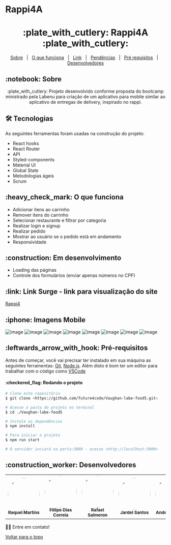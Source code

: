 # Rappi4A
<h1 align="center" id="top">:plate_with_cutlery: Rappi4A :plate_with_cutlery:</h1>

<p align="center">
  <a href="#sobre">Sobre</a> &#xa0; | &#xa0; 
  <a href="#funciona">O que funciona</a> &#xa0; | &#xa0;
 <a href="#link">Link</a> &#xa0; | &#xa0;
  <a href="#pendente">Pendências</a> &#xa0; | &#xa0;
  <a href="#requisitos">Pré requisitos</a> &#xa0; | &#xa0;
  <a href="#desenvolvedores">Desenvolvedores</a>
</p>

<h2 id="sobre">:notebook: Sobre </h2>

<p align="center">:plate_with_cutlery: Projeto desenvolvido conforme proposta do bootcamp ministrado pela Labenu para criação de um aplicativo para mobile similar ao aplicativo de entregas de delivery, inspirado no rappi.</p>

<h2 id="tecnologias"> 🛠 Tecnologias </h2>

As seguintes ferramentas foram usadas na construção do projeto:

* React hooks
* React Router
* API
* Styled-components
* Material UI
* Global State
* Metodologias ágeis
* Scrum

<h2 id="funciona">:heavy_check_mark: O que funciona</h2>

* Adicionar itens ao carrinho
* Remover itens do carrinho
* Selecionar restaurante e filtrar por categoria
* Realizar login e signup
* Realizar pedido
* Mostrar ao usuário se o pedido está em andamento
* Responsividade



<h2 id="pendente">:construction: Em desenvolvimento</h2>

* Loading das páginas
* Controle dos formulários (enviar apenas números no CPF)

<h2 id="link">:link: Link Surge - link para visualização do site</h2>
<a href="http://rappi4-vaughan5.surge.sh/" target="_blank">Rappi4</a>
<h2 id="imagens">	:iphone: Imagens Mobile</h2>

![image](https://user-images.githubusercontent.com/94733546/159110599-b3cbd39f-9df5-48a5-b479-07ece8572d99.png)
![image](https://user-images.githubusercontent.com/94733546/159110613-1059cd64-95b6-44a6-96a7-56971fa9aec8.png)
![image](https://user-images.githubusercontent.com/94733546/159110637-e5ecec3a-bc1b-4d42-9204-e3c7ed884ea6.png)
![image](https://user-images.githubusercontent.com/94733546/159110682-f93b35e3-99bf-4a67-8072-15c7b10e8463.png)
![image](https://user-images.githubusercontent.com/94733546/159110771-067cd027-91e3-4790-8aaa-cc23d3c1ef38.png)
![image](https://user-images.githubusercontent.com/94733546/159110785-d9a3fc5b-7ed4-4dfe-a3c6-d05482e7856b.png)
![image](https://user-images.githubusercontent.com/94733546/159110792-ca81c2e0-7e04-458a-88f0-c2fb5f4bdb35.png)
![image](https://user-images.githubusercontent.com/94733546/159110809-41e5057b-59be-45e6-b35f-efc057f7e9cf.png)


<h2 id="requisitos">:leftwards_arrow_with_hook: Pré-requisitos</h2>

Antes de começar, você vai precisar ter instalado em sua máquina as seguintes ferramentas:
[Git](https://git-scm.com), [Node.js](https://nodejs.org/en/). 
Além disto é bom ter um editor para trabalhar com o código como [VSCode](https://code.visualstudio.com/)

<h4>:checkered_flag: Rodando o projeto </h4>

```bash
# Clone este repositório
$ git clone <https://github.com/future4code/Vaughan-labe-food5.git>

# Acesse a pasta do projeto no terminal
$ cd ./Vaughan-labe-food5

# Instale as dependências
$ npm install

# Para iniciar o projeto
$ npm run start

# O servidor inciará na porta:3000 - acesse <http://localhost:3000>
```


<h2 id="desenvolvedores">:construction_worker: Desenvolvedores</h2>

<table> 
<tr>

<td align="center"><a href="https://github.com/Raquelmms"><img style="border-radius: 50%" src="https://avatars.githubusercontent.com/u/85976494?v=4" width="100px" alt=""/>
 <br />
 <sub><b>Raquel Martins</b></sub></a> <a href="https://github.com/Raquelmms"></a></td>

 <td align="center"><a href="https://github.com/FillipeCO"><img style="border-radius: 50%" src="https://avatars.githubusercontent.com/u/87552890?v=4" width="100px" alt=""/>
 <br />
 <sub><b>Fillipe Dias Correia</b></sub></a> <a href="https://github.com/FillipeCO"></a></td>


 <td align="center"><a href="https://github.com/rafasalmeron"><img style="border-radius: 50%" src="https://avatars.githubusercontent.com/u/94733546?v=4" width="100px" alt=""/>
 <br />
 <sub><b>Rafael Salmeron</b></sub></a> <a href="https://github.com/rafasalmeron"></a></td>
 
 <td align="center"><a href="https://github.com/jardell13"><img style="border-radius: 50%" src="https://avatars.githubusercontent.com/u/86195881?v=4" width="100px" alt=""/>
 <br />
 <sub><b>Jardel Santos</b></sub></a> <a href="https://github.com/jardell13"></a></td>
 
  <td align="center"><a href="https://github.com/Anderson-Felix-de-Lyra"><img style="border-radius: 50%" src="https://avatars.githubusercontent.com/u/94788717?v=4" width="100px" alt=""/>
 <br />
 <sub><b>Anderson Felix</b></sub></a> <a href="https://github.com/Anderson-Felix-de-Lyra"></a></td>


</tr>

</table>

👋🏽 Entre em contato!

<a href="#top">Voltar para o topo</a>
